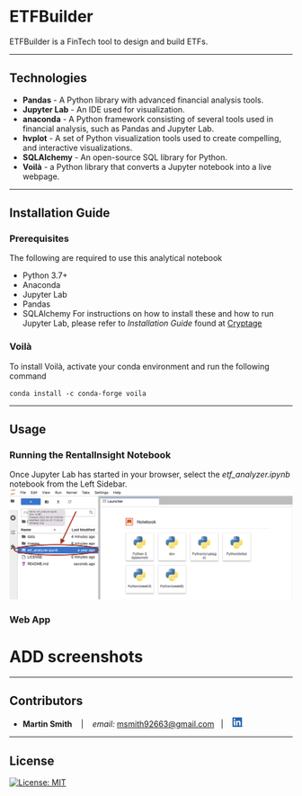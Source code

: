 # ETFBuilder

ETFBuilder is a FinTech tool to design and build ETFs.

---

## Technologies

* **Pandas** - A Python library with advanced financial analysis tools.
* **Jupyter Lab** - An IDE used for visualization.
* **anaconda** - A Python framework consisting of several tools used in financial analysis, such as Pandas and Jupyter Lab.
* **hvplot** - A set of Python visualization tools used to create compelling, and interactive visualizations.  
* **SQLAlchemy** - An open-source SQL library for Python.
* **Voilà** - a Python library that converts a Jupyter notebook into a live webpage.

---

## Installation Guide

### Prerequisites

The following are required to use this analytical notebook
* Python 3.7+
* Anaconda
* Jupyter Lab
* Pandas
* SQLAlchemy
For instructions on how to install these and how to run Jupyter Lab, please refer to *Installation Guide* found at [Cryptage](https://github.com/CAMPSMITH/cryptage.git)

### Voilà

To install Voilà, activate your conda environment and run the following command

```
conda install -c conda-forge voila
```

---

## Usage

### Running the RentalInsight Notebook

Once Jupyter Lab has started in your browser, select the *etf_analyzer.ipynb* notebook from the Left Sidebar.
![launch Notebook etf_analyzer.ipynb](images/etfbuilder_notebook.png)

### Web App

# ADD screenshots

---

## Contributors

*  **Martin Smith** <span>&nbsp;&nbsp;</span> |
<span>&nbsp;&nbsp;</span> *email:* msmith92663@gmail.com <span>&nbsp;&nbsp;</span>|
<span>&nbsp;&nbsp;</span> [<img src="images/LI-In-Bug.png" alt="in" width="20"/>](https://www.linkedin.com/in/smithmartinp/)

---

## License

[![License: MIT](https://img.shields.io/badge/License-MIT-yellow.svg)](LICENSE)